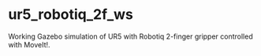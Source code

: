 # ur5_robotiq_2f_ws
Working Gazebo simulation of UR5 with Robotiq 2-finger gripper controlled with MoveIt!. 
